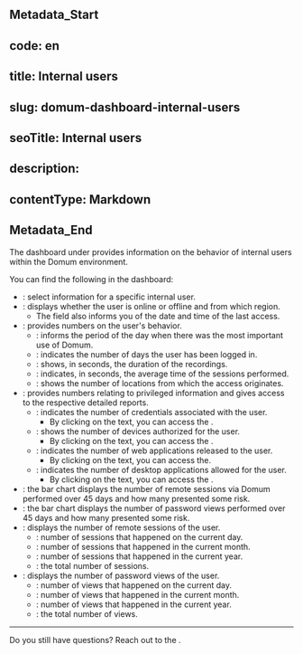 ## Metadata_Start 
## code: en
## title: Internal users 
## slug: domum-dashboard-internal-users 
## seoTitle: Internal users 
## description:  
## contentType: Markdown 
## Metadata_End
The dashboard under  provides information on the behavior of internal users within the Domum environment.

You can find the following in the dashboard:

* : select information for a specific internal user.
* : displays whether the user is online or offline and from which region.
    * The field also informs you of the date and time of the last access.
* : provides numbers on the user's behavior.
    * : informs the period of the day when there was the most important use of Domum.
    * : indicates the number of days the user has been logged in.
    * : shows, in seconds, the duration of the recordings.
    * : indicates, in seconds, the average time of the sessions performed.
    * : shows the number of locations from which the access originates.
* : provides numbers relating to privileged information and gives access to the respective detailed reports.
    * : indicates the number of credentials associated with the user.
        * By clicking on the text, you can access the .
    * : shows the number of devices authorized for the user.
        * By clicking on the text, you can access the .
    * : indicates the number of web applications released to the user.
        * By clicking on the text, you can access the.
    * : indicates the number of desktop applications allowed for the user.
        * By clicking on the text, you can access the .
* : the bar chart displays the number of remote sessions via Domum performed over 45 days and how many presented some risk.
* : the bar chart displays the number of password views performed over 45 days and how many presented some risk.
* : displays the number of remote sessions of the user.
    * : number of sessions that happened on the current day.
    * : number of sessions that happened in the current month.
    * : number of sessions that happened in the current year.
    * : the total number of sessions.
* : displays the number of password views of the user.
    * : number of views that happened on the current day.
    * : number of views that happened in the current month.
    * : number of views that happened in the current year.
    * : the total number of views.
* * *
Do you still have questions? Reach out to the .